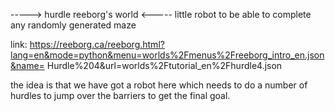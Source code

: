 -----> hurdle reeborg's world <-----
little robot to be able to complete any randomly generated maze

link:
https://reeborg.ca/reeborg.html?lang=en&mode=python&menu=worlds%2Fmenus%2Freeborg_intro_en.json&name=
Hurdle%204&url=worlds%2Ftutorial_en%2Fhurdle4.json

the idea is that we have got a robot here which needs to do a number of hurdles to jump over the barriers to get the final goal.
